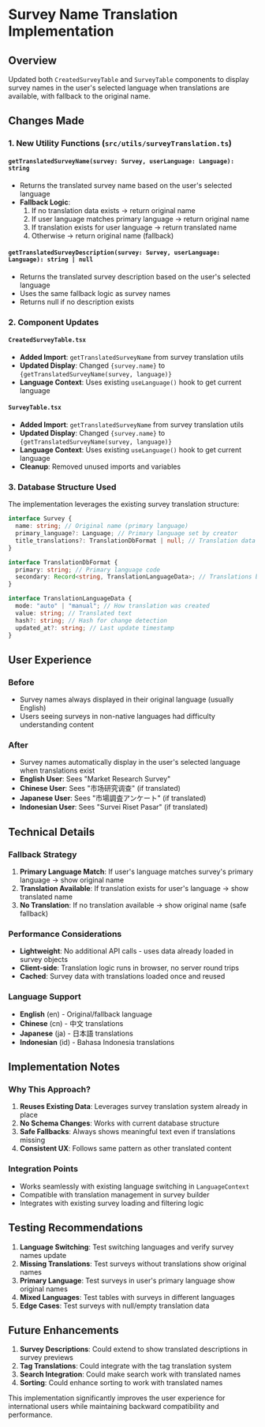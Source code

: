 # Survey Name Translation Implementation

## Overview

Updated both `CreatedSurveyTable` and `SurveyTable` components to display survey names in the user's selected language when translations are available, with fallback to the original name.

## Changes Made

### 1. New Utility Functions (`src/utils/surveyTranslation.ts`)

#### `getTranslatedSurveyName(survey: Survey, userLanguage: Language): string`

- Returns the translated survey name based on the user's selected language
- **Fallback Logic**:
  1. If no translation data exists → return original name
  2. If user language matches primary language → return original name
  3. If translation exists for user language → return translated name
  4. Otherwise → return original name (fallback)

#### `getTranslatedSurveyDescription(survey: Survey, userLanguage: Language): string | null`

- Returns the translated survey description based on the user's selected language
- Uses the same fallback logic as survey names
- Returns null if no description exists

### 2. Component Updates

#### `CreatedSurveyTable.tsx`

- **Added Import**: `getTranslatedSurveyName` from survey translation utils
- **Updated Display**: Changed `{survey.name}` to `{getTranslatedSurveyName(survey, language)}`
- **Language Context**: Uses existing `useLanguage()` hook to get current language

#### `SurveyTable.tsx`

- **Added Import**: `getTranslatedSurveyName` from survey translation utils
- **Updated Display**: Changed `{survey.name}` to `{getTranslatedSurveyName(survey, language)}`
- **Language Context**: Uses existing `useLanguage()` hook to get current language
- **Cleanup**: Removed unused imports and variables

### 3. Database Structure Used

The implementation leverages the existing survey translation structure:

```typescript
interface Survey {
  name: string; // Original name (primary language)
  primary_language?: Language; // Primary language set by creator
  title_translations?: TranslationDbFormat | null; // Translation data
}

interface TranslationDbFormat {
  primary: string; // Primary language code
  secondary: Record<string, TranslationLanguageData>; // Translations by language
}

interface TranslationLanguageData {
  mode: "auto" | "manual"; // How translation was created
  value: string; // Translated text
  hash?: string; // Hash for change detection
  updated_at?: string; // Last update timestamp
}
```

## User Experience

### Before

- Survey names always displayed in their original language (usually English)
- Users seeing surveys in non-native languages had difficulty understanding content

### After

- Survey names automatically display in the user's selected language when translations exist
- **English User**: Sees "Market Research Survey"
- **Chinese User**: Sees "市场研究调查" (if translated)
- **Japanese User**: Sees "市場調査アンケート" (if translated)
- **Indonesian User**: Sees "Survei Riset Pasar" (if translated)

## Technical Details

### Fallback Strategy

1. **Primary Language Match**: If user's language matches survey's primary language → show original name
2. **Translation Available**: If translation exists for user's language → show translated name
3. **No Translation**: If no translation available → show original name (safe fallback)

### Performance Considerations

- **Lightweight**: No additional API calls - uses data already loaded in survey objects
- **Client-side**: Translation logic runs in browser, no server round trips
- **Cached**: Survey data with translations loaded once and reused

### Language Support

- **English** (en) - Original/fallback language
- **Chinese** (cn) - 中文 translations
- **Japanese** (ja) - 日本語 translations
- **Indonesian** (id) - Bahasa Indonesia translations

## Implementation Notes

### Why This Approach?

1. **Reuses Existing Data**: Leverages survey translation system already in place
2. **No Schema Changes**: Works with current database structure
3. **Safe Fallbacks**: Always shows meaningful text even if translations missing
4. **Consistent UX**: Follows same pattern as other translated content

### Integration Points

- Works seamlessly with existing language switching in `LanguageContext`
- Compatible with translation management in survey builder
- Integrates with existing survey loading and filtering logic

## Testing Recommendations

1. **Language Switching**: Test switching languages and verify survey names update
2. **Missing Translations**: Test surveys without translations show original names
3. **Primary Language**: Test surveys in user's primary language show original names
4. **Mixed Languages**: Test tables with surveys in different languages
5. **Edge Cases**: Test surveys with null/empty translation data

## Future Enhancements

1. **Survey Descriptions**: Could extend to show translated descriptions in survey previews
2. **Tag Translations**: Could integrate with the tag translation system
3. **Search Integration**: Could make search work with translated names
4. **Sorting**: Could enhance sorting to work with translated names

This implementation significantly improves the user experience for international users while maintaining backward compatibility and performance.
